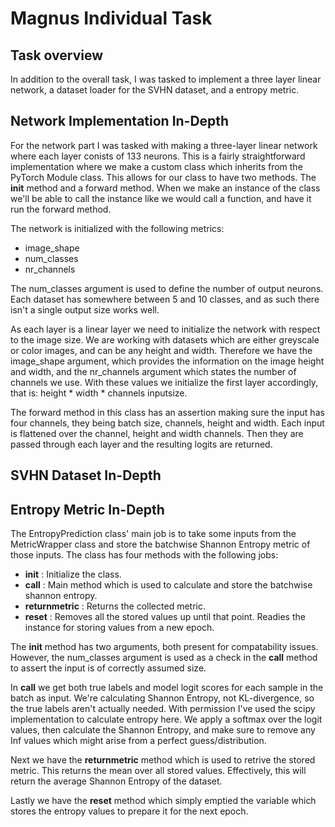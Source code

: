 Magnus Individual Task
======================

## Task overview
In addition to the overall task, I was tasked to implement a three layer linear network, a dataset loader for the SVHN dataset, and a entropy metric.

## Network Implementation In-Depth
For the network part I was tasked with making a three-layer linear network where each layer conists of 133 neurons. This is a fairly straightforward implementation where we make a custom class which inherits from the PyTorch Module class. This allows for our class to have two methods. The __init__ method and a forward method. When we make an instance of the class we'll be able to call the instance like we would call a function, and have it run the forward method. 

The network is initialized with the following metrics: 
* image_shape
* num_classes
* nr_channels

The num_classes argument is used to define the number of output neurons. Each dataset has somewhere between 5 and 10 classes, and as such there isn't a single output size works well. 

As each layer is a linear layer we need to initialize the network with respect to the image size. We are working with datasets which are either greyscale or color images, and can be any height and width. Therefore we have the image_shape argument, which provides the information on the image height and width, and the nr_channels argument which states the number of channels we use. With these values we initialize the first layer accordingly, that is: height * width * channels inputsize. 

The forward method in this class has an assertion making sure the input has four channels, they being batch size, channels, height and width. 
Each input is flattened over the channel, height and width channels. Then they are passed through each layer and the resulting logits are returned.


## SVHN Dataset In-Depth




## Entropy Metric In-Depth
The EntropyPrediction class' main job is to take some inputs from the MetricWrapper class and store the batchwise Shannon Entropy metric of those inputs. The class has four methods with the following jobs: 
* __init__ : Initialize the class.
* __call__ : Main method which is used to calculate and store the batchwise shannon entropy.
* __returnmetric__ : Returns the collected metric. 
* __reset__ : Removes all the stored values up until that point. Readies the instance for storing values from a new epoch. 

The __init__ method has two arguments, both present for compatability issues. However, the num_classes argument is used as a check in the __call__ method to assert the input is of correctly assumed size. 

In __call__ we get both true labels and model logit scores for each sample in the batch as input. We're calculating Shannon Entropy, not KL-divergence, so the true labels aren't actually needed. 
With permission I've used the scipy implementation to calculate entropy here. We apply a softmax over the logit values, then calculate the Shannon Entropy, and make sure to remove any Inf values which might arise from a perfect guess/distribution.



Next we have the __returnmetric__ method which is used to retrive the stored metric. This returns the mean over all stored values. Effectively, this will return the average Shannon Entropy of the dataset. 

Lastly we have the __reset__ method which simply emptied the variable which stores the entropy values to prepare it for the next epoch. 